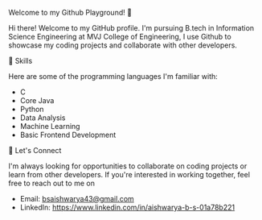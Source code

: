 Welcome to my Github Playground! 🚀

Hi there! Welcome to my GitHub profile. I'm pursuing B.tech in Information Science Engineering at MVJ College of Engineering, I use Github to showcase my coding projects and collaborate with other developers.

🌱 Skills

Here are some of the programming languages I'm familiar with:
 - C
 - Core Java
 - Python
 - Data Analysis
 - Machine Learning
 - Basic Frontend Development

🤝 Let's Connect

I'm always looking for opportunities to collaborate on coding projects or learn from other developers. If you're interested in working together, feel free to reach out to me on 
 - Email: bsaishwarya43@gmail.com 
 - LinkedIn: https://www.linkedin.com/in/aishwarya-b-s-01a78b221
